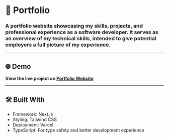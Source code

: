 # 📁 Portfolio

### A **portfolio website** showcasing my skills, projects, and professional experience as a software developer. It serves as an overview of my technical skills, intended to give potential employers a full picture of my experience.

---

## 🌐 Demo

**View the live project on [Portfolio Website](https://katsay-artem-portfolio.vercel.app/)**

---

## 🛠️ Built With
- Framework: Next.js
- Styling: Tailwind CSS
- Deployment: Vercel
- TypeScript: For type safety and better development experience

